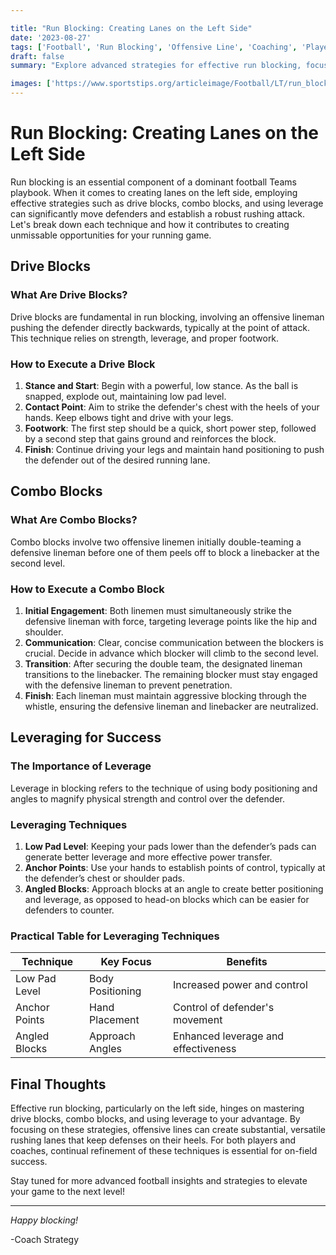 ```yaml
---

title: "Run Blocking: Creating Lanes on the Left Side"
date: '2023-08-27'
tags: ['Football', 'Run Blocking', 'Offensive Line', 'Coaching', 'Player Development', 'Blocking Techniques', 'Drive Blocks', 'Combo Blocks', 'Leverage']
draft: false
summary: "Explore advanced strategies for effective run blocking, focusing on creating lanes on the left side with techniques like drive blocks, combo blocks, and leverage manipulation."

images: ['https://www.sportstips.org/articleimage/Football/LT/run_blocking_creating_lanes_on_the_left_side.webp']
---
```


# Run Blocking: Creating Lanes on the Left Side

Run blocking is an essential component of a dominant football Teams playbook. When it comes to creating lanes on the left side, employing effective strategies such as drive blocks, combo blocks, and using leverage can significantly move defenders and establish a robust rushing attack. Let's break down each technique and how it contributes to creating unmissable opportunities for your running game.

## Drive Blocks

### What Are Drive Blocks?

Drive blocks are fundamental in run blocking, involving an offensive lineman pushing the defender directly backwards, typically at the point of attack. This technique relies on strength, leverage, and proper footwork.

### How to Execute a Drive Block

1. **Stance and Start**: Begin with a powerful, low stance. As the ball is snapped, explode out, maintaining low pad level.
2. **Contact Point**: Aim to strike the defender's chest with the heels of your hands. Keep elbows tight and drive with your legs.
3. **Footwork**: The first step should be a quick, short power step, followed by a second step that gains ground and reinforces the block.
4. **Finish**: Continue driving your legs and maintain hand positioning to push the defender out of the desired running lane.

## Combo Blocks

### What Are Combo Blocks?

Combo blocks involve two offensive linemen initially double-teaming a defensive lineman before one of them peels off to block a linebacker at the second level.

### How to Execute a Combo Block

1. **Initial Engagement**: Both linemen must simultaneously strike the defensive lineman with force, targeting leverage points like the hip and shoulder.
2. **Communication**: Clear, concise communication between the blockers is crucial. Decide in advance which blocker will climb to the second level.
3. **Transition**: After securing the double team, the designated lineman transitions to the linebacker. The remaining blocker must stay engaged with the defensive lineman to prevent penetration.
4. **Finish**: Each lineman must maintain aggressive blocking through the whistle, ensuring the defensive lineman and linebacker are neutralized.

## Leveraging for Success

### The Importance of Leverage

Leverage in blocking refers to the technique of using body positioning and angles to magnify physical strength and control over the defender.

### Leveraging Techniques

1. **Low Pad Level**: Keeping your pads lower than the defender’s pads can generate better leverage and more effective power transfer.
2. **Anchor Points**: Use your hands to establish points of control, typically at the defender’s chest or shoulder pads.
3. **Angled Blocks**: Approach blocks at an angle to create better positioning and leverage, as opposed to head-on blocks which can be easier for defenders to counter.

### Practical Table for Leveraging Techniques

| Technique       | Key Focus         | Benefits                         |
|-----------------|-------------------|----------------------------------|
| Low Pad Level   | Body Positioning  | Increased power and control      |
| Anchor Points   | Hand Placement    | Control of defender's movement   |
| Angled Blocks   | Approach Angles   | Enhanced leverage and effectiveness|

## Final Thoughts

Effective run blocking, particularly on the left side, hinges on mastering drive blocks, combo blocks, and using leverage to your advantage. By focusing on these strategies, offensive lines can create substantial, versatile rushing lanes that keep defenses on their heels. For both players and coaches, continual refinement of these techniques is essential for on-field success.

Stay tuned for more advanced football insights and strategies to elevate your game to the next level!

---

*Happy blocking!*

-Coach Strategy
```